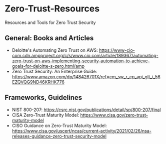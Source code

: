 # Zero-Trust-Resources
Resources and Tools for Zero Trust Security

## General: Books and Articles ##
- Deloitte's Automating Zero Trust on AWS: https://www-cio-com.cdn.ampproject.org/c/s/www.cio.com/article/189367/automating-zero-trust-on-aws-implementing-security-automation-to-achieve-goals-for-deloitte-s-zero.html/amp
- Zero Trust Security: An Enterprise Guide: https://www.amazon.com/dp/148426701X/ref=cm_sw_r_cp_api_glt_i_56EZQVQG9ND46KRHK776


## Frameworks, Guidelines ##
- NIST 800-207: https://csrc.nist.gov/publications/detail/sp/800-207/final
- CISA Zero-Trust Maturity Model: https://www.cisa.gov/zero-trust-maturity-model
- CISO Guidance on Zero-Trust Maturity Model: https://www.cisa.gov/uscert/ncas/current-activity/2021/02/26/nsa-releases-guidance-zero-trust-security-model
